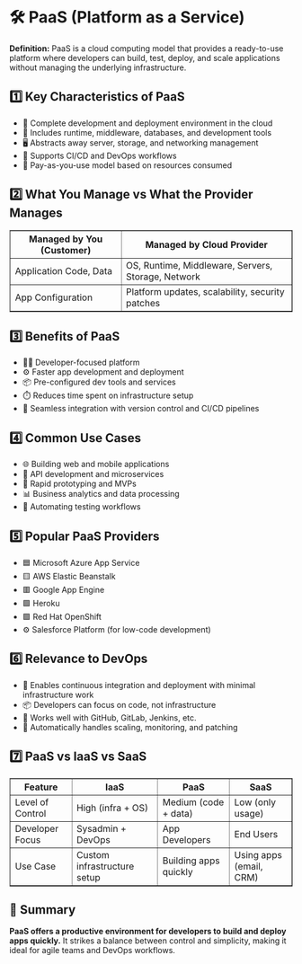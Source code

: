 <!DOCTYPE html>
<html lang="en">
<head>
  <meta charset="UTF-8">
 
</head>
<body>

  <h1>🛠️ PaaS (Platform as a Service)</h1>
  <p><strong>Definition:</strong> PaaS is a cloud computing model that provides a ready-to-use platform where developers can build, test, deploy, and scale applications without managing the underlying infrastructure.</p>

  <!-- 1. Key Characteristics -->
  <h2>1️⃣ Key Characteristics of PaaS</h2>
  <ul>
    <li>🚀 Complete development and deployment environment in the cloud</li>
    <li>🧱 Includes runtime, middleware, databases, and development tools</li>
    <li>🖥️ Abstracts away server, storage, and networking management</li>
    <li>🎯 Supports CI/CD and DevOps workflows</li>
    <li>💸 Pay-as-you-use model based on resources consumed</li>
  </ul>

  <!-- 2. You vs Provider -->
  <h2>2️⃣ What You Manage vs What the Provider Manages</h2>
  <table border="1" cellpadding="6">
    <tr>
      <th>Managed by You (Customer)</th>
      <th>Managed by Cloud Provider</th>
    </tr>
    <tr>
      <td>Application Code, Data</td>
      <td>OS, Runtime, Middleware, Servers, Storage, Network</td>
    </tr>
    <tr>
      <td>App Configuration</td>
      <td>Platform updates, scalability, security patches</td>
    </tr>
  </table>

  <!-- 3. Benefits -->
  <h2>3️⃣ Benefits of PaaS</h2>
  <ul>
    <li>🧑‍💻 Developer-focused platform</li>
    <li>⚙️ Faster app development and deployment</li>
    <li>📦 Pre-configured dev tools and services</li>
    <li>⏱️ Reduces time spent on infrastructure setup</li>
    <li>🔄 Seamless integration with version control and CI/CD pipelines</li>
  </ul>

  <!-- 4. Common Use Cases -->
  <h2>4️⃣ Common Use Cases</h2>
  <ul>
    <li>🌐 Building web and mobile applications</li>
    <li>🔁 API development and microservices</li>
    <li>🔬 Rapid prototyping and MVPs</li>
    <li>📊 Business analytics and data processing</li>
    <li>🧪 Automating testing workflows</li>
  </ul>

  <!-- 5. Popular PaaS Providers -->
  <h2>5️⃣ Popular PaaS Providers</h2>
  <ul>
    <li>🟦 Microsoft Azure App Service</li>
    <li>🟨 AWS Elastic Beanstalk</li>
    <li>🟥 Google App Engine</li>
    <li>🟩 Heroku</li>
    <li>🟪 Red Hat OpenShift</li>
    <li>⚙️ Salesforce Platform (for low-code development)</li>
  </ul>

  <!-- 6. DevOps Relevance -->
  <h2>6️⃣ Relevance to DevOps</h2>
  <ul>
    <li>🔁 Enables continuous integration and deployment with minimal infrastructure work</li>
    <li>📦 Developers can focus on code, not infrastructure</li>
    <li>🔧 Works well with GitHub, GitLab, Jenkins, etc.</li>
    <li>📂 Automatically handles scaling, monitoring, and patching</li>
  </ul>

  <!-- 7. PaaS vs Other Models -->
  <h2>7️⃣ PaaS vs IaaS vs SaaS</h2>
  <table border="1" cellpadding="6">
    <tr>
      <th>Feature</th>
      <th>IaaS</th>
      <th>PaaS</th>
      <th>SaaS</th>
    </tr>
    <tr>
      <td>Level of Control</td>
      <td>High (infra + OS)</td>
      <td>Medium (code + data)</td>
      <td>Low (only usage)</td>
    </tr>
    <tr>
      <td>Developer Focus</td>
      <td>Sysadmin + DevOps</td>
      <td>App Developers</td>
      <td>End Users</td>
    </tr>
    <tr>
      <td>Use Case</td>
      <td>Custom infrastructure setup</td>
      <td>Building apps quickly</td>
      <td>Using apps (email, CRM)</td>
    </tr>
  </table>

  <!-- 8. Summary -->
  <h2>📌 Summary</h2>
  <p><strong>PaaS offers a productive environment for developers to build and deploy apps quickly.</strong> It strikes a balance between control and simplicity, making it ideal for agile teams and DevOps workflows.</p>

</body>
</html>
